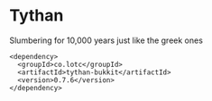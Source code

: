 # Tythan
Slumbering for 10,000 years just like the greek ones

```
<dependency>
  <groupId>co.lotc</groupId>
  <artifactId>tythan-bukkit</artifactId>
  <version>0.7.6</version>
</dependency>
```

